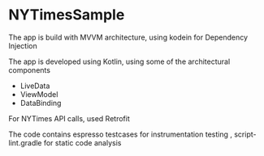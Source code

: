 # NYTimesSample

The app is build with MVVM architecture, using kodein for Dependency Injection

The app is developed using Kotlin, using some of the architectural components
- LiveData
- ViewModel
- DataBinding

For NYTimes API calls, used Retrofit


The code contains espresso testcases for instrumentation testing ,
script-lint.gradle for static code analysis